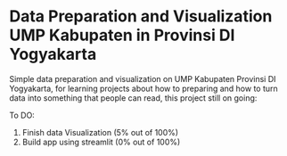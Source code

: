 # Data Preparation and Visualization UMP Kabupaten in Provinsi DI Yogyakarta
Simple data preparation and visualization on UMP Kabupaten Provinsi DI Yogyakarta, for learning projects about how to preparing and how to turn data into something that people can read, this project still on going:

To DO:
1. Finish data Visualization (5% out of 100%)
2. Build app using streamlit (0% out of 100%)
